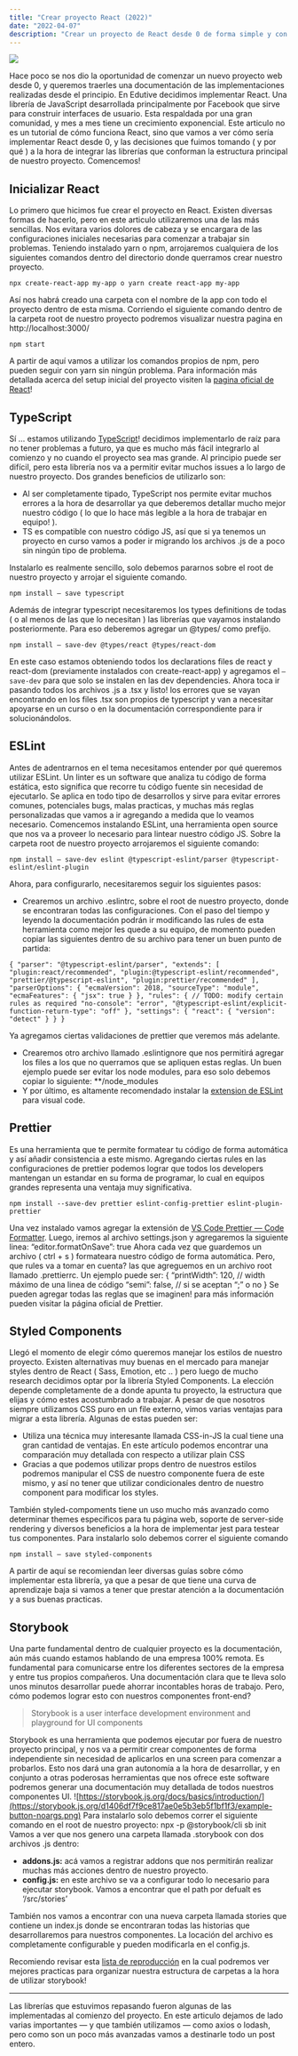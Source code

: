 ```yaml
---
title: "Crear proyecto React (2022)"
date: "2022-04-07"
description: "Crear un proyecto de React desde 0 de forma simple y con varias herramientas que nos ayudaran al proceso 2022"
---
```


![](https://images.unsplash.com/photo-1517976487492-5750f3195933?ixlib=rb-1.2.1&ixid=MnwxMjA3fDB8MHxwaG90by1wYWdlfHx8fGVufDB8fHx8&auto=format&fit=crop&w=1770&q=80)

Hace poco se nos dio la oportunidad de comenzar un nuevo proyecto web desde 0, y queremos traerles una documentación de las implementaciones realizadas desde el principio.
En Edutive decidimos implementar React. Una librería de JavaScript desarrollada principalmente por Facebook que sirve para construir interfaces de usuario. Esta respaldada por una gran comunidad, y mes a mes tiene un crecimiento exponencial. Este articulo no es un tutorial de cómo funciona React, sino que vamos a ver cómo sería implementar React desde 0, y las decisiones que fuimos tomando ( y por qué ) a la hora de integrar las librerías que conforman la estructura principal de nuestro proyecto. Comencemos!

## Inicializar React

Lo primero que hicimos fue crear el proyecto en React. Existen diversas formas de hacerlo, pero en este articulo utilizaremos una de las más sencillas. Nos evitara varios dolores de cabeza y se encargara de las configuraciones iniciales necesarias para comenzar a trabajar sin problemas.
Teniendo instalado yarn o npm, arrojaremos cualquiera de los siguientes comandos dentro del directorio donde querramos crear nuestro proyecto.

`npx create-react-app my-app o yarn create react-app my-app`

Así nos habrá creado una carpeta con el nombre de la app con todo el proyecto dentro de esta misma. Corriendo el siguiente comando dentro de la carpeta root de nuestro proyecto podremos visualizar nuestra pagina en http://localhost:3000/

`npm start`

A partir de aquí vamos a utilizar los comandos propios de npm, pero pueden seguir con yarn sin ningún problema. Para información más detallada acerca del setup inicial del proyecto visiten la [pagina oficial de React](https://create-react-app.dev/docs/getting-started/)!

## TypeScript

Sí … estamos utilizando [TypeScript](https://www.npmjs.com/package/typescript)! decidimos implementarlo de raíz para no tener problemas a futuro, ya que es mucho más fácil integrarlo al comienzo y no cuando el proyecto sea mas grande. Al principio puede ser difícil, pero esta librería nos va a permitir evitar muchos issues a lo largo de nuestro proyecto. Dos grandes beneficios de utilizarlo son:

- Al ser completamente tipado, TypeScript nos permite evitar muchos errores a la hora de desarrollar ya que deberemos detallar mucho mejor nuestro código ( lo que lo hace más legible a la hora de trabajar en equipo! ).
- TS es compatible con nuestro código JS, así que si ya tenemos un proyecto en curso vamos a poder ir migrando los archivos .js de a poco sin ningún tipo de problema.

Instalarlo es realmente sencillo, solo debemos pararnos sobre el root de nuestro proyecto y arrojar el siguiente comando.

`npm install — save typescript`

Además de integrar typescript necesitaremos los types definitions de todas ( o al menos de las que lo necesitan ) las librerías que vayamos instalando posteriormente. Para eso deberemos agregar un @types/ como prefijo.

`npm install — save-dev @types/react @types/react-dom`

En este caso estamos obteniendo todos los declarations files de react y react-dom (previamente instalados con create-react-app) y agregamos el `—save-dev` para que solo se instalen en las dev dependencies.
Ahora toca ir pasando todos los archivos .js a .tsx y listo! los errores que se vayan encontrando en los files .tsx son propios de typescript y van a necesitar apoyarse en un curso o en la documentación correspondiente para ir solucionándolos.

## ESLint

Antes de adentrarnos en el tema necesitamos entender por qué queremos utilizar ESLint. Un linter es un software que analiza tu código de forma estática, esto significa que recorre tu código fuente sin necesidad de ejecutarlo. Se aplica en todo tipo de desarrollos y sirve para evitar errores comunes, potenciales bugs, malas practicas, y muchas más reglas personalizadas que vamos a ir agregando a medida que lo veamos necesario.
Comencemos instalando ESLint, una herramienta open source que nos va a proveer lo necesario para lintear nuestro código JS. Sobre la carpeta root de nuestro proyecto arrojaremos el siguiente comando:

`npm install — save-dev eslint @typescript-eslint/parser @typescript-eslint/eslint-plugin`

Ahora, para configurarlo, necesitaremos seguir los siguientes pasos:

- Crearemos un archivo .eslintrc, sobre el root de nuestro proyecto, donde se encontraran todas las configuraciones. Con el paso del tiempo y leyendo la documentación podrán ir modificando las rules de esta herramienta como mejor les quede a su equipo, de momento pueden copiar las siguientes dentro de su archivo para tener un buen punto de partida:

`{ "parser": "@typescript-eslint/parser", "extends": [ "plugin:react/recommended", "plugin:@typescript-eslint/recommended", "prettier/@typescript-eslint", "plugin:prettier/recommended" ], "parserOptions": { "ecmaVersion": 2018, "sourceType": "module", "ecmaFeatures": { "jsx": true } }, "rules": { // TODO: modify certain rules as required "no-console": "error", "@typescript-eslint/explicit-function-return-type": "off" }, "settings": { "react": { "version": "detect" } } }`

Ya agregamos ciertas validaciones de prettier que veremos más adelante.

- Crearemos otro archivo llamado .eslintignore que nos permitirá agregar los files a los que no querramos que se apliquen estas reglas. Un buen ejemplo puede ser evitar los node modules, para eso solo debemos copiar lo siguiente:
  \*\*/node_modules
- Y por último, es altamente recomendado instalar la [extension de ESLint](https://marketplace.visualstudio.com/items?itemName=dbaeumer.vscode-eslint) para visual code.

## Prettier

Es una herramienta que te permite formatear tu código de forma automática y así añadir consistencia a este mismo. Agregando ciertas rules en las configuraciones de prettier podemos lograr que todos los developers mantengan un estandar en su forma de programar, lo cual en equipos grandes representa una ventaja muy significativa.

`npm install --save-dev prettier eslint-config-prettier eslint-plugin-prettier`

Una vez instalado vamos agregar la extensión de [VS Code Prettier — Code Formatter](https://marketplace.visualstudio.com/items?itemName=esbenp.prettier-vscode). Luego, iremos al archivo settings.json y agregaremos la siguiente linea:
“editor.formatOnSave”: true
Ahora cada vez que guardemos un archivo ( ctrl + s ) formateara nuestro código de forma automática. Pero, que rules va a tomar en cuenta? las que agreguemos en un archivo root llamado .prettierrc. Un ejemplo puede ser:
{
“printWidth”: 120, // width máximo de una linea de código
“semi”: false, // si se aceptan “;” o no
}
Se pueden agregar todas las reglas que se imaginen! para más información pueden visitar la página oficial de Prettier.

## Styled Components

Llegó el momento de elegir cómo queremos manejar los estilos de nuestro proyecto. Existen alternativas muy buenas en el mercado para manejar styles dentro de React ( Sass, Emotion, etc .. ) pero luego de mucho research decidimos optar por la librería Styled Components. La elección depende completamente de a donde apunta tu proyecto, la estructura que elijas y cómo estes acostumbrado a trabajar. A pesar de que nosotros siempre utilizamos CSS puro en un file externo, vimos varias ventajas para migrar a esta librería. Algunas de estas pueden ser:

- Utiliza una técnica muy interesante llamada CSS-in-JS la cual tiene una gran cantidad de ventajas. En este artículo podemos encontrar una comparación muy detallada con respecto a utilizar plain CSS
- Gracias a que podemos utilizar props dentro de nuestros estilos podremos manipular el CSS de nuestro componente fuera de este mismo, y así no tener que utilizar condicionales dentro de nuestro component para modificar los styles.

También styled-compoments tiene un uso mucho más avanzado como determinar themes específicos para tu página web, soporte de server-side rendering y diversos beneficios a la hora de implementar jest para testear tus componentes.
Para instalarlo solo debemos correr el siguiente comando

`npm install — save styled-components`

A partir de aquí se recomiendan leer diversas guías sobre cómo implementar esta librería, ya que a pesar de que tiene una curva de aprendizaje baja si vamos a tener que prestar atención a la documentación y a sus buenas practicas.

## Storybook

Una parte fundamental dentro de cualquier proyecto es la documentación, aún más cuando estamos hablando de una empresa 100% remota. Es fundamental para comunicarse entre los diferentes sectores de la empresa y entre tus propios compañeros. Una documentación clara que te lleva solo unos minutos desarrollar puede ahorrar incontables horas de trabajo. Pero, cómo podemos lograr esto con nuestros componentes front-end?

> Storybook is a user interface development environment and playground for UI components

Storybook es una herramienta que podemos ejecutar por fuera de nuestro proyecto principal, y nos va a permitir crear componentes de forma independiente sin necesidad de aplicarlos en una screen para comenzar a probarlos. Esto nos dará una gran autonomía a la hora de desarrollar, y en conjunto a otras poderosas herramientas que nos ofrece este software podremos generar una documentación muy detallada de todos nuestros componentes UI.
![https://storybook.js.org/docs/basics/introduction/](https://storybook.js.org/d1406df7f9ce817ae0e5b3eb5f1bf1f3/example-button-noargs.png)
Para instalarlo solo debemos correr el siguiente comando en el root de nuestro proyecto:
npx -p @storybook/cli sb init
Vamos a ver que nos genero una carpeta llamada .storybook con dos archivos .js dentro:

- **addons.js:** acá vamos a registrar addons que nos permitirán realizar muchas más acciones dentro de nuestro proyecto.
- **config.js:** en este archivo se va a configurar todo lo necesario para ejecutar storybook. Vamos a encontrar que el path por defualt es ‘/src/stories’

También nos vamos a encontrar con una nueva carpeta llamada stories que contiene un index.js donde se encontraran todas las historias que desarrollaremos para nuestros componentes. La locación del archivo es completamente configurable y pueden modificarla en el config.js.

Recomiendo revisar esta [lista de reproducción](https://www.youtube.com/watch?v=WgsaTWmzvFE&list=PLfWyZ8S-Xzeed53YOiAa1U5WUSA4cRxFQ) en la cual podremos ver mejores practicas para organizar nuestra estructura de carpetas a la hora de utilizar storybook!

---

Las librerías que estuvimos repasando fueron algunas de las implementadas al comienzo del proyecto. En este articulo dejamos de lado varias importantes — y que también utilizamos — como axios o lodash, pero como son un poco más avanzadas vamos a destinarle todo un post entero.
